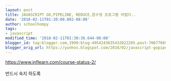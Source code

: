 ```yaml
---
layout: post
title: JAVASCRIPT GO,PIPELINE, REDUCE,함수형 프로그램 어렵다..
date: '2018-02-11T01:30:00.002-08:00'
author: schoolhompy
tags:
- javascript
modified_time: '2018-02-11T01:30:36.644-08:00'
blogger_id: tag:blogger.com,1999:blog-4954243635432022205.post-7067766928326452498
blogger_orig_url: https://yunhos.blogspot.com/2018/02/javascript-gopipeline-reduce.html
---
```


https://www.inflearn.com/course-status-2/<br /><br />반드시 숙지 하도록